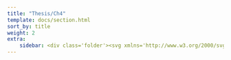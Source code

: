 ```yaml
---
title: "Thesis/Ch4"
template: docs/section.html
sort_by: title
weight: 2
extra:
    sidebar: <div class='folder'><svg xmlns='http://www.w3.org/2000/svg' viewBox='0 0 512 512'><path d='M448 96h-172.1L226.7 50.75C214.7 38.74 198.5 32 181.5 32H64C28.65 32 0 60.66 0 96v320c0 35.34 28.65 64 64 64h384c35.35 0 64-28.66 64-64V160C512 124.7 483.3 96 448 96zM64 80h117.5c4.273 0 8.293 1.664 11.31 4.688L256 144h192c8.822 0 16 7.176 16 16v32h-416V96C48 87.18 55.18 80 64 80zM448 432H64c-8.822 0-16-7.176-16-16V240h416V416C464 424.8 456.8 432 448 432z' /></svg></div>Ch4
---
```

